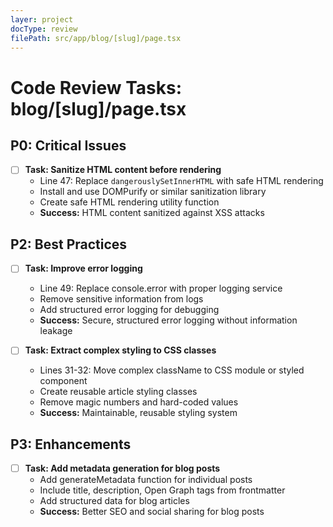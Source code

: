 ```yaml
---
layer: project
docType: review
filePath: src/app/blog/[slug]/page.tsx
---
```


# Code Review Tasks: blog/[slug]/page.tsx

## P0: Critical Issues
- [ ] **Task: Sanitize HTML content before rendering**
  - Line 47: Replace `dangerouslySetInnerHTML` with safe HTML rendering
  - Install and use DOMPurify or similar sanitization library
  - Create safe HTML rendering utility function
  - **Success:** HTML content sanitized against XSS attacks

## P2: Best Practices
- [ ] **Task: Improve error logging**
  - Line 49: Replace console.error with proper logging service
  - Remove sensitive information from logs
  - Add structured error logging for debugging
  - **Success:** Secure, structured error logging without information leakage

- [ ] **Task: Extract complex styling to CSS classes**
  - Lines 31-32: Move complex className to CSS module or styled component
  - Create reusable article styling classes
  - Remove magic numbers and hard-coded values
  - **Success:** Maintainable, reusable styling system

## P3: Enhancements
- [ ] **Task: Add metadata generation for blog posts**
  - Add generateMetadata function for individual posts
  - Include title, description, Open Graph tags from frontmatter
  - Add structured data for blog articles
  - **Success:** Better SEO and social sharing for blog posts 